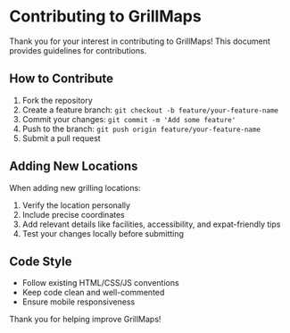 # Contributing to GrillMaps

Thank you for your interest in contributing to GrillMaps! This document provides guidelines for contributions.

## How to Contribute

1. Fork the repository
2. Create a feature branch: `git checkout -b feature/your-feature-name`
3. Commit your changes: `git commit -m 'Add some feature'`
4. Push to the branch: `git push origin feature/your-feature-name`
5. Submit a pull request

## Adding New Locations

When adding new grilling locations:

1. Verify the location personally
2. Include precise coordinates
3. Add relevant details like facilities, accessibility, and expat-friendly tips
4. Test your changes locally before submitting

## Code Style

- Follow existing HTML/CSS/JS conventions
- Keep code clean and well-commented
- Ensure mobile responsiveness

Thank you for helping improve GrillMaps!